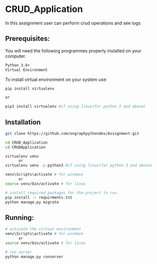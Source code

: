 # CRUD_Application

<p> In this assignment user can perform crud operations and see logs</p>

## Prerequisites:
You will need the following programmes properly installed on your computer.
    
```bash
Python 3.6+
Virtual Environment
```

To install virtual environment on your system use:

```bash
pip install virtualenv

or

pip3 install virtualenv #if using linux(for python 3 and above)
```

## Installation

```bash
git clone https://github.com/ongraphpythondev/Assignment.git

cd CRUD_Application
cd CRUDApplication

virtualenv venv
      or
virtualenv venv -p python3 #if using linux(for python 3 and above)

venv\Scripts\activate # for windows
      or
source venv/bin/activate # for linux

# install required packages for the project to run
pip install -r requirments.txt
python manage.py migrate
```

## Running:

```bash
# activate the virtual environment
venv\Scripts\activate # for windows
      or
source venv/bin/activate # for linux

# run server
python manage.py runserver
```




